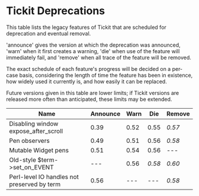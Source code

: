 # Tickit Deprecations

This table lists the legacy features of Tickit that are scheduled for deprecation and eventual removal.

'announce' gives the version at which the deprecation was announced, 'warn' when it first creates a warning, 'die' when use of the feature will immediately fail, and 'remove' when all trace of the feature will be removed.

The exact schedule of each feature's progress will be decided on a per-case basis, considering the length of time the feature has been in existence, how widely used it currently is, and how easily it can be replaced.

Future versions given in this table are lower limits; if Tickit versions are released more often than anticipated, these limits may be extended.

| Name                             | Announce | Warn   | Die    | Remove |
|----------------------------------|----------|--------|--------|--------|
| Disabling window expose_after_scroll | 0.39 |  0.52  |  0.55  | *0.57* |
| Pen observers                    |  0.49    |  0.51  |  0.56  | *0.58* |
| Mutable Widget pens              |  0.51    |  0.54  |  0.56  |  ---   |
| Old-style $term->set_on_EVENT    |  ---     |  0.56  | *0.58* | *0.60* |
| Perl-level IO handles not preserved by term | 0.56 | --- | --- | *0.58* |
